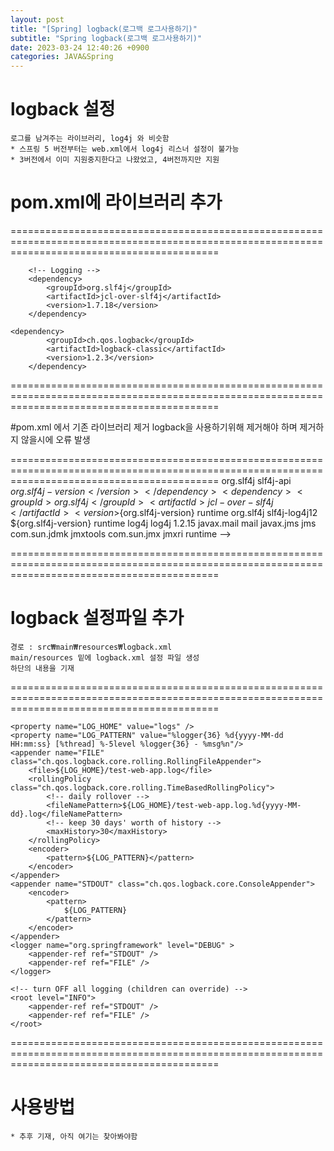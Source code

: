 ```yaml
---
layout: post
title: "[Spring] logback(로그백 로그사용하기)"
subtitle: "Spring logback(로그백 로그사용하기)"
date: 2023-03-24 12:40:26 +0900
categories: JAVA&Spring
---
```



# logback 설정
	로그를 남겨주는 라이브러리, log4j 와 비슷함
	* 스프링 5 버전부터는 web.xml에서 log4j 리스너 설정이 불가능 
	* 3버전에서 이미 지원중지한다고 나왔었고, 4버전까지만 지원
	


# pom.xml에 라이브러리 추가

================================================================================================================================================

        <!-- Logging -->
        <dependency>
            <groupId>org.slf4j</groupId>
            <artifactId>jcl-over-slf4j</artifactId>
            <version>1.7.18</version>
        </dependency>

	<dependency>
            <groupId>ch.qos.logback</groupId>
            <artifactId>logback-classic</artifactId>
            <version>1.2.3</version>
        </dependency>

================================================================================================================================================


#pom.xml 에서 기존 라이브러리 제거
	logback을 사용하기위해 제거해야 하며 제거하지 않을시에 오류 발생

================================================================================================================================================
                <dependency>
                    <groupId>org.slf4j</groupId>
                    <artifactId>slf4j-api</artifactId>
                    <version>${org.slf4j-version}</version>
                </dependency>
                <dependency>
                    <groupId>org.slf4j</groupId>
                    <artifactId>jcl-over-slf4j</artifactId>
                    <version>${org.slf4j-version}</version>
                    <scope>runtime</scope>
                </dependency>
                <dependency>
                    <groupId>org.slf4j</groupId>
                    <artifactId>slf4j-log4j12</artifactId>
                    <version>${org.slf4j-version}</version>
                    <scope>runtime</scope>
                </dependency>
                <dependency>
                    <groupId>log4j</groupId>
                    <artifactId>log4j</artifactId>
                    <version>1.2.15</version>
                    <exclusions>
                        <exclusion>
                            <groupId>javax.mail</groupId>
                            <artifactId>mail</artifactId>
                        </exclusion>
                        <exclusion>
                            <groupId>javax.jms</groupId>
                            <artifactId>jms</artifactId>
                        </exclusion>
                        <exclusion>
                            <groupId>com.sun.jdmk</groupId>
                            <artifactId>jmxtools</artifactId>
                        </exclusion>
                        <exclusion>
                            <groupId>com.sun.jmx</groupId>
                            <artifactId>jmxri</artifactId>
                        </exclusion>
                    </exclusions>
                    <scope>runtime</scope>
                </dependency>-->

================================================================================================================================================



# logback 설정파일 추가

	경로 : src₩main₩resources₩logback.xml
	main/resources 밑에 logback.xml 설정 파일 생성
	하단의 내용을 기재
================================================================================================================================================

<?xml version="1.0" encoding="UTF-8"?>
<configuration scan="true" scanPeriod="30 seconds">

    <property name="LOG_HOME" value="logs" />
    <property name="LOG_PATTERN" value="%logger{36} %d{yyyy-MM-dd HH:mm:ss} [%thread] %-5level %logger{36} - %msg%n"/>
    <appender name="FILE" class="ch.qos.logback.core.rolling.RollingFileAppender">
        <file>${LOG_HOME}/test-web-app.log</file>
        <rollingPolicy class="ch.qos.logback.core.rolling.TimeBasedRollingPolicy">
            <!-- daily rollover -->
            <fileNamePattern>${LOG_HOME}/test-web-app.log.%d{yyyy-MM-dd}.log</fileNamePattern>
            <!-- keep 30 days' worth of history -->
            <maxHistory>30</maxHistory>
        </rollingPolicy>
        <encoder>
            <pattern>${LOG_PATTERN}</pattern>
        </encoder>
    </appender>
    <appender name="STDOUT" class="ch.qos.logback.core.ConsoleAppender">
        <encoder>
            <pattern>
                ${LOG_PATTERN}
            </pattern>
        </encoder>
    </appender>
    <logger name="org.springframework" level="DEBUG" >
        <appender-ref ref="STDOUT" />
        <appender-ref ref="FILE" />
    </logger>

    <!-- turn OFF all logging (children can override) -->
    <root level="INFO">
        <appender-ref ref="STDOUT" />
        <appender-ref ref="FILE" />
    </root>
</configuration>



================================================================================================================================================



# 사용방법
	* 추후 기재, 아직 여기는 찾아봐야함 


                                                                                                                                                                                                 
